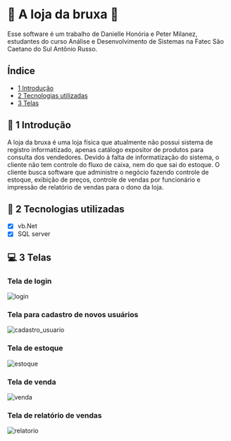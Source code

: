 # :crystal_ball: A loja da bruxa :crystal_ball:
Esse software é um trabalho de Danielle Honória e Peter Milanez, estudantes do curso Análise e Desenvolvimento de Sistemas na Fatec São Caetano do Sul Antônio Russo.

## Índice
- <a href="#introducao">1 Introdução</a>
- <a href="#tecnologias">2 Tecnologias utilizadas</a>
- <a href="#telas">3 Telas</a>

## :pushpin: 1 Introdução
A loja da bruxa é uma loja física que atualmente não possui sistema de registro informatizado, apenas catálogo expositor de produtos para consulta dos vendedores. Devido à falta de informatização do sistema, o cliente não tem controle do fluxo de caixa, nem do que sai do estoque. O cliente busca software que administre o negócio fazendo controle de estoque, exibição de preços, controle de vendas por funcionário e impressão de relatório de vendas para o dono da loja.

## :wrench: 2 Tecnologias utilizadas
 - [x] vb.Net
 - [x] SQL server

## :computer: 3 Telas
### Tela de login
![login](https://github.com/daniellehonoria/loja_bruxa/assets/111359625/3e5bffd6-4281-42fd-aa85-92434c06949b) 

### Tela para cadastro de novos usuários

![cadastro_usuario](https://github.com/daniellehonoria/loja_bruxa/assets/111359625/7a11cdef-cff3-4c61-89fa-c0cfb4f355b3)

### Tela de estoque

![estoque](https://github.com/daniellehonoria/loja_bruxa/assets/111359625/e06e6f04-9a29-446d-ba22-9bb256689058)

### Tela de venda

![venda](https://github.com/daniellehonoria/loja_bruxa/assets/111359625/69bc0850-e864-4bcc-895f-cc5d5c95df48)

### Tela de relatório de vendas

![relatorio](https://github.com/daniellehonoria/loja_bruxa/assets/111359625/97143f65-f89a-41c3-bd3a-c63e7862bc92)
